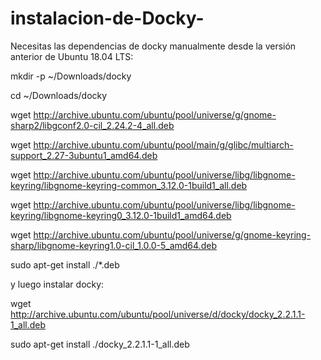 # instalacion-de-Docky-
Necesitas las dependencias de docky manualmente desde la versión anterior de Ubuntu 18.04 LTS: 

mkdir -p ~/Downloads/docky

cd ~/Downloads/docky


wget http://archive.ubuntu.com/ubuntu/pool/universe/g/gnome-sharp2/libgconf2.0-cil_2.24.2-4_all.deb 

wget http://archive.ubuntu.com/ubuntu/pool/main/g/glibc/multiarch-support_2.27-3ubuntu1_amd64.deb 

wget http://archive.ubuntu.com/ubuntu/pool/universe/libg/libgnome-keyring/libgnome-keyring-common_3.12.0-1build1_all.deb 

wget http://archive.ubuntu.com/ubuntu/pool/universe/libg/libgnome-keyring/libgnome-keyring0_3.12.0-1build1_amd64.deb

wget http://archive.ubuntu.com/ubuntu/pool/universe/g/gnome-keyring-sharp/libgnome-keyring1.0-cil_1.0.0-5_amd64.deb

sudo apt-get install ./*.deb



y luego instalar docky:

wget http://archive.ubuntu.com/ubuntu/pool/universe/d/docky/docky_2.2.1.1-1_all.deb

sudo apt-get install ./docky_2.2.1.1-1_all.deb

